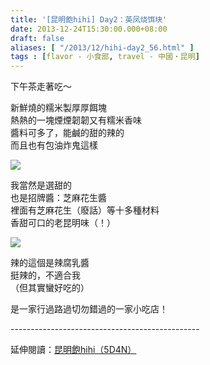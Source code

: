 ```yaml
---
title: '[昆明飽hihi] Day2：英凤烧饵块'
date: 2013-12-24T15:30:00.000+08:00
draft: false
aliases: [ "/2013/12/hihi-day2_56.html" ]
tags : [flavor - 小食部, travel - 中國・昆明]
---
```


下午茶走著吃～  
  
新鮮燒的糯米製厚厚餌塊  
熱熱的一塊煙煙韌韌又有糯米香味  
醬料可多了，能鹹的甜的辣的  
而且也有包油炸鬼這樣  

[![](https://2.bp.blogspot.com/-_-sbgp5uSxo/XCiS5k_XHEI/AAAAAAAADTc/g3RrK_gwrFICkbrFnOtnd9Qhtv4NhOuQACLcBGAs/s640/09.jpg)](https://2.bp.blogspot.com/-_-sbgp5uSxo/XCiS5k_XHEI/AAAAAAAADTc/g3RrK_gwrFICkbrFnOtnd9Qhtv4NhOuQACLcBGAs/s1600/09.jpg)

我當然是選甜的  
也是招牌醬：芝麻花生醬  
裡面有芝麻花生（廢話）等十多種材料  
香甜可口的老昆明味（！）  

[![](https://2.bp.blogspot.com/-G6d9h34f83I/XCiTBD9bMwI/AAAAAAAADTk/y89oXWLbREUTekh_kBkmtUVMNnMnCpT0ACLcBGAs/s640/10.jpg)](https://2.bp.blogspot.com/-G6d9h34f83I/XCiTBD9bMwI/AAAAAAAADTk/y89oXWLbREUTekh_kBkmtUVMNnMnCpT0ACLcBGAs/s1600/10.jpg)

辣的這個是辣腐乳醬  
挺辣的，不適合我  
（但其實蠻好吃的）  
  
  
是一家行過路過切勿錯過的一家小吃店！  
  
\-----------------------------------------------  
  
延伸閱讀：[昆明飽hihi（5D4N）](http://www.hidie.net/2013/12/hihi5d4n.html)